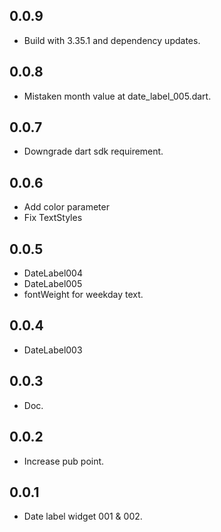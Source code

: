 ## 0.0.9
- Build with 3.35.1 and dependency updates.

## 0.0.8
- Mistaken month value at date_label_005.dart. 

## 0.0.7
- Downgrade dart sdk requirement.

## 0.0.6
- Add color parameter
- Fix TextStyles

## 0.0.5
- DateLabel004
- DateLabel005
- fontWeight for weekday text.

## 0.0.4
- DateLabel003

## 0.0.3
- Doc. 

## 0.0.2
- Increase pub point.

## 0.0.1

- Date label widget 001 & 002.
